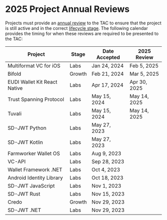 # 2025 Project Annual Reviews

Projects must provide an [annual review](../../../governance/project-annual-review-process.md) to the TAC to ensure that the project is still active and in the correct [lifecycle stage](../../../governance/project-lifecycle.md#stages). The following calendar provides the timing for when these reviews are required to be presented to the TAC:

| Project                       | Stage  | Date Accepted | 2025 Review  |
| ----------------------------- | ------ | ------------- | ------------ |
| Multiformat VC for iOS        | Labs   | Jan 24, 2024  | Feb  5, 2025 |
| Bifold                        | Growth | Feb 21, 2024  | Mar  5, 2025 |
| EUDI Wallet Kit React Native  | Labs   | Apr 17, 2024  | Apr 30, 2025 |
| Trust Spanning Protocol       | Labs   | May 15, 2024  | May 14, 2025 |
| Tuvali                        | Labs   | May 15, 2024  | May 14, 2025 |
| SD-JWT Python                 | Labs   | May 27, 2023  |              |
| SD-JWT Kotlin                 | Labs   | May 27, 2023  |              |
| Farmworker Wallet OS          | Labs   | Aug  9, 2023  |              |
| VC-API                        | Labs   | Sep 28, 2023  |              |
| Wallet Framework .NET         | Labs   | Oct  4, 2023  |              |
| Android Identity Library      | Labs   | Oct 18, 2023  |              |
| SD-JWT JavaScript             | Labs   | Nov  1, 2023  |              |
| SD-JWT Rust                   | Labs   | Nov 15, 2023  |              |
| Credo                         | Growth | Nov 29, 2023  |              |
| SD-JWT .NET                   | Labs   | Nov 29, 2023  |              |

